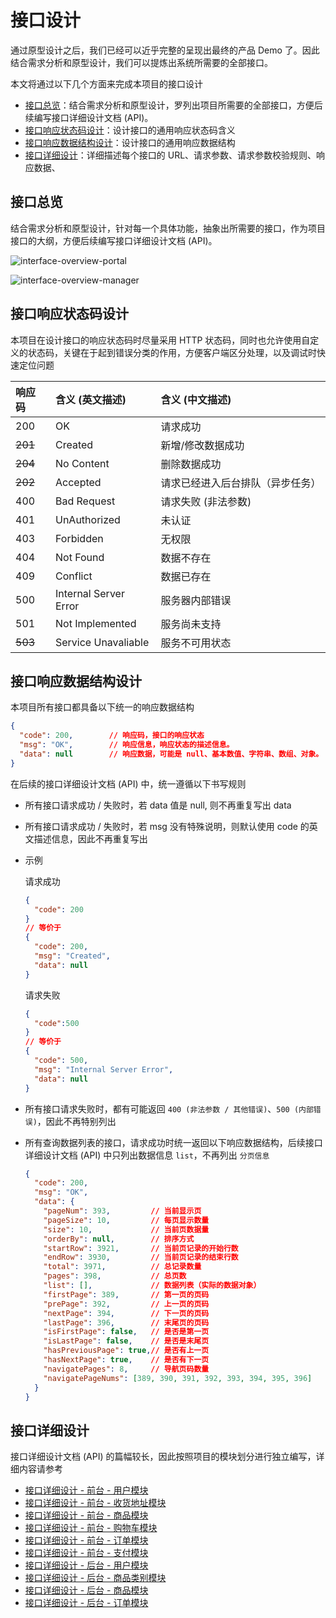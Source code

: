 # 接口设计

通过原型设计之后，我们已经可以近乎完整的呈现出最终的产品 Demo 了。因此结合需求分析和原型设计，我们可以提炼出系统所需要的全部接口。

本文将通过以下几个方面来完成本项目的接口设计

- [接口总览](#接口总览)：结合需求分析和原型设计，罗列出项目所需要的全部接口，方便后续编写接口详细设计文档 (API)。
- [接口响应状态码设计](#接口响应状态码设计)：设计接口的通用响应状态码含义
- [接口响应数据结构设计](#接口响应数据结构设计)：设计接口的通用响应数据结构
- [接口详细设计](#接口详细设计)：详细描述每个接口的 URL、请求参数、请求参数校验规则、响应数据、

## 接口总览

结合需求分析和原型设计，针对每一个具体功能，抽象出所需要的接口，作为项目接口的大纲，方便后续编写接口详细设计文档 (API)。

![interface-overview-portal][]

![interface-overview-manager][]

## 接口响应状态码设计

本项目在设计接口的响应状态码时尽量采用 HTTP 状态码，同时也允许使用自定义的状态码，关键在于起到错误分类的作用，方便客户端区分处理，以及调试时快速定位问题

| 响应码  | 含义 (英文描述)        | 含义 (中文描述)                 |
|:--------|:----------------------|:-------------------------------|
| 200     | OK                    | 请求成功                        |
| ~~201~~ | Created               | 新增/修改数据成功               |
| ~~204~~ | No Content            | 删除数据成功                    |
| ~~202~~ | Accepted              | 请求已经进入后台排队（异步任务） |
| 400     | Bad Request           | 请求失败 (非法参数)             |
| 401     | UnAuthorized          | 未认证                         |
| 403     | Forbidden             | 无权限                         |
| 404     | Not Found             | 数据不存在                      |
| 409     | Conflict              | 数据已存在                      |
| 500     | Internal Server Error | 服务器内部错误                  |
| 501     | Not Implemented       | 服务尚未支持                    |
| ~~503~~ | Service Unavaliable   | 服务不可用状态                  |

## 接口响应数据结构设计

本项目所有接口都具备以下统一的响应数据结构

```json
{
  "code": 200,        // 响应码，接口的响应状态
  "msg": "OK",        // 响应信息，响应状态的描述信息。
  "data": null        // 响应数据，可能是 null、基本数值、字符串、数组、对象。
}
```

在后续的接口详细设计文档 (API) 中，统一遵循以下书写规则

- 所有接口请求成功 / 失败时，若 data 值是 null, 则不再重复写出 data
- 所有接口请求成功 / 失败时，若 msg 没有特殊说明，则默认使用 code 的英文描述信息，因此不再重复写出
- 示例

  请求成功

  ```json
  {
    "code": 200
  }
  // 等价于
  {
    "code": 200,
    "msg": "Created",
    "data": null
  }
  ```

  请求失败

  ```json
  {
    "code":500
  }
  // 等价于
  {
    "code": 500,
    "msg": "Internal Server Error",
    "data": null
  }
  ```
- 所有接口请求失败时，都有可能返回 `400 (非法参数 / 其他错误)`、`500 (内部错误)`，因此不再特别列出
- 所有查询数据列表的接口，请求成功时统一返回以下响应数据结构，后续接口详细设计文档 (API) 中只列出数据信息 `list`，不再列出 `分页信息`

  ```json
  {
    "code": 200,
    "msg": "OK",
    "data": {
      "pageNum": 393,         // 当前显示页
      "pageSize": 10,         // 每页显示数量
      "size": 10,             // 当前页数据量
      "orderBy": null,        // 排序方式
      "startRow": 3921,       // 当前页记录的开始行数
      "endRow": 3930,         // 当前页记录的结束行数
      "total": 3971,          // 总记录数量
      "pages": 398,           // 总页数
      "list": [],             // 数据列表（实际的数据对象）
      "firstPage": 389,       // 第一页的页码
      "prePage": 392,         // 上一页的页码
      "nextPage": 394,        // 下一页的页码
      "lastPage": 396,        // 末尾页的页码
      "isFirstPage": false,   // 是否是第一页
      "isLastPage": false,    // 是否是末尾页
      "hasPreviousPage": true,// 是否有上一页
      "hasNextPage": true,    // 是否有下一页
      "navigatePages": 8,     // 导航页码数量
      "navigatePageNums": [389, 390, 391, 392, 393, 394, 395, 396]    // 导航页全部页码
    }
  }
  ```

## 接口详细设计

接口详细设计文档 (API) 的篇幅较长，因此按照项目的模块划分进行独立编写，详细内容请参考

- [接口详细设计 - 前台 - 用户模块](/docs/apis/api-portal-user.md)
- [接口详细设计 - 前台 - 收货地址模块](/docs/apis/api-portal-shipping.md)
- [接口详细设计 - 前台 - 商品模块](/docs/apis/api-portal-product.md)
- [接口详细设计 - 前台 - 购物车模块](/docs/apis/api-portal-cart.md)
- [接口详细设计 - 前台 - 订单模块](/docs/apis/api-portal-order.md)
- [接口详细设计 - 前台 - 支付模块](/docs/apis/api-portal-payment.md)
- [接口详细设计 - 后台 - 用户模块](/docs/apis/api-manage-user.md)
- [接口详细设计 - 后台 - 商品类别模块](/docs/apis/api-manage-category.md)
- [接口详细设计 - 后台 - 商品模块](/docs/apis/api-manage-product.md)
- [接口详细设计 - 后台 - 订单模块](/docs/apis/api-manage-order.md)

[interface-overview-portal]:http://assets.processon.com/chart_image/5ce8f2a0e4b07b4302225d01.png
[interface-overview-manager]:http://assets.processon.com/chart_image/5ce8f299e4b040c85aec7887.png
